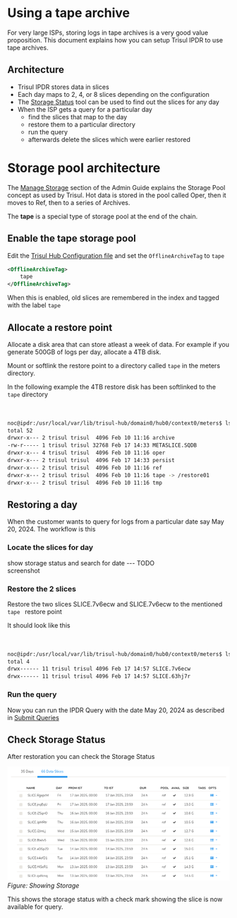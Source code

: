 # Using a tape archive 

For very large ISPs, storing logs in tape archives is a very good value proposition.  This document explains how you can setup Trisul IPDR to use tape archives. 



## Architecture

- Trisul IPDR stores data in slices
- Each day maps to 2, 4, or 8 slices depending on the configuration
- The [Storage Status](/docs/ag/admintasks/storage_status)  tool can be used to find out the slices for any day
- When the ISP gets a query for a particular day
	- find the slices that map to the day
	- restore them to a particular directory 
	- run the query
	- afterwards delete the slices which were earlier restored 




# Storage pool architecture

The [Manage Storage](/docs/ag/admintasks/storage_status#tape) section of the Admin Guide explains the Storage Pool concept as used by Trisul. Hot data is stored in the pool called Oper, then it moves to Ref, then to a series of Archives.  

The **tape**  is a special type of storage pool at the end of the chain. 

## Enable the tape storage pool

Edit the [Trisul Hub Configuration file](/docs/ref/trisulhubconfig#advanced-archiving) and set the `OfflineArchiveTag` to `tape` 

```xml
<OfflineArchiveTag>
	tape
</OfflineArchiveTag>

```

When this is enabled, old slices are remembered in the index and tagged with the label `tape`


## Allocate a restore point

Allocate a disk area that can store atleast a week of data. For example if you generate 500GB of logs per day, allocate a 4TB disk.

Mount or softlink the restore point to  a directory called `tape` in the meters directory.

In the following example the 4TB restore disk has been softlinked to the `tape` directory

```bash


noc@ipdr:/usr/local/var/lib/trisul-hub/domain0/hub0/context0/meters$ ls -l
total 52
drwxr-x--- 2 trisul trisul  4096 Feb 10 11:16 archive
-rw-r----- 1 trisul trisul 32768 Feb 17 14:33 METASLICE.SQDB
drwxr-x--- 4 trisul trisul  4096 Feb 10 11:16 oper
drwxr-x--- 2 trisul trisul  4096 Feb 17 14:33 persist
drwxr-x--- 2 trisul trisul  4096 Feb 10 11:16 ref
drwxr-x--- 2 trisul trisul  4096 Feb 10 11:16 tape -> /restore01 
drwxr-x--- 2 trisul trisul  4096 Feb 10 11:16 tmp

```

## Restoring a day



When the customer wants to query for logs from a particular date say May 20, 2024.  The workflow is this


### Locate the slices for day 

show storage status and search for date --- TODO  
screenshot 


### Restore the 2 slices 

Restore the two slices SLICE.7v6ecw and SLICE.7v6ecw to the mentioned `tape ` restore point 

It should look like this 

```bash


noc@ipdr:/usr/local/var/lib/trisul-hub/domain0/hub0/context0/meters$ ls -l tape 
total 4
drwx------ 11 trisul trisul 4096 Feb 17 14:57 SLICE.7v6ecw
drwx------ 11 trisul trisul 4096 Feb 17 14:57 SLICE.63hj7r

```


### Run the query 

Now you can run the IPDR Query with the date May 20, 2024 as described in [Submit Queries](/docs/ipdr/submit-queries)


## Check Storage Status

After restoration  you can check the Storage Status 

![](images/storagestatus_available.png)  
*Figure: Showing Storage*

This shows the storage status with a check mark showing the slice is now available for query.





